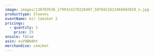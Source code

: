 ```yaml
---
image: images/130703536_1799314170226497_5076921613466602029_n.jpg
producttype: Sleeves
eventName: Air Comiket 2
pricings:
  - quantity: 1
    price: 25
onsale: false
asin: esV9BN4ht
merchandise: comiket
---
```

